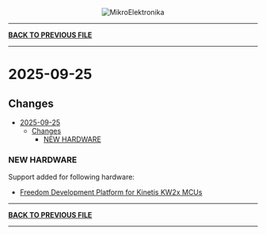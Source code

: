 <p align="center">
  <img src="http://www.mikroe.com/img/designs/beta/logo_small.png?raw=true" alt="MikroElektronika"/>
</p>

---

**[BACK TO PREVIOUS FILE](../changelog.md)**

---

# 2025-09-25

## Changes

- [2025-09-25](#2025-09-25)
  - [Changes](#changes)
    - [NEW HARDWARE](#new-hardware)

### NEW HARDWARE

Support added for following hardware:

+ [Freedom Development Platform for Kinetis KW2x MCUs](https://www.nxp.com/design/design-center/development-boards-and-designs/general-purpose-mcus/freedom-development-platform-for-kinetis-kw2x-mcus:FRDM-KW24D512)

---

**[BACK TO PREVIOUS FILE](../changelog.md)**

---
